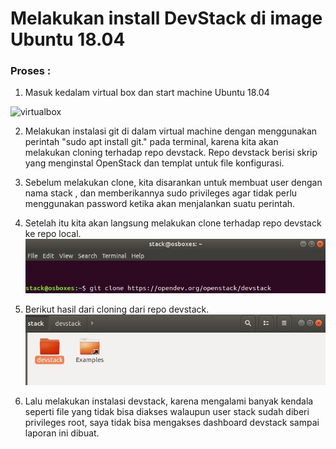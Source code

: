 <h1> Melakukan install DevStack di image Ubuntu 18.04 </h1>

<h3> Proses :</h3>

1. Masuk kedalam virtual box dan start machine Ubuntu 18.04

![virtualbox](/minggu-04/Virtual)

2. Melakukan instalasi git di dalam virtual machine dengan menggunakan perintah "sudo apt install git." pada terminal, karena kita akan melakukan cloning terhadap repo devstack. Repo devstack berisi skrip yang menginstal OpenStack dan templat untuk file konfigurasi.

3. Sebelum melakukan clone, kita disarankan untuk membuat user dengan nama stack , dan memberikannya sudo privileges agar tidak perlu menggunakan password ketika akan menjalankan suatu perintah. 

4. Setelah itu kita akan langsung melakukan clone terhadap repo devstack ke repo local.
![commandclone](/minggu-04/cloning_dev.jpg)

5. Berikut hasil dari cloning dari repo devstack.
![local](/minggu-04/devstack_local.jpg)

6. Lalu melakukan instalasi devstack, karena mengalami banyak kendala seperti file yang tidak bisa diakses walaupun user stack sudah diberi privileges root, saya tidak bisa mengakses dashboard devstack sampai laporan ini dibuat.